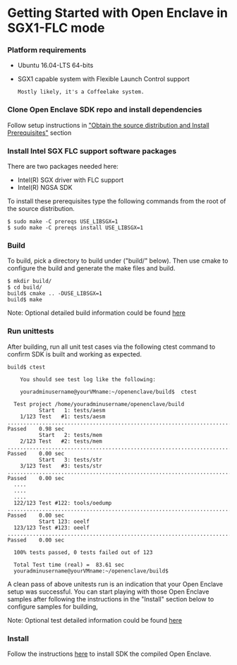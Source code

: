 Getting Started with Open Enclave in SGX1-FLC mode 
=====================================================

### Platform requirements

- Ubuntu 16.04-LTS 64-bits
- SGX1 capable system with Flexible Launch Control support

      Mostly likely, it's a Coffeelake system.

### Clone Open Enclave SDK repo and install dependencies

Follow setup instructions in ["Obtain the source distribution and Install Prerequisites"](prerequisites.md) section

### Install Intel SGX FLC support software packages

 There are two packages needed here:
 
- Intel(R) SGX driver with FLC support
- Intel(R) NGSA SDK

To install these prerequisites type the following commands from the root of
the source distribution.

```
$ sudo make -C prereqs USE_LIBSGX=1
$ sudo make -C prereqs install USE_LIBSGX=1
```

### Build

To build, pick a directory to build under ("build/" below). Then use cmake to configure
the build and generate the make files and build.

```
$ mkdir build/
$ cd build/
build$ cmake .. -DUSE_LIBSGX=1
build$ make
```

Note: Optional detailed build information could be found [here](advancedBuildInfo.md)

### Run unittests

  After building, run all unit test cases via the following ctest command to confirm 
  SDK is built and working as expected.

```
build$ ctest
```
 
        You should see test log like the following:

        youradminusername@yourVMname:~/openenclave/build$  ctest

      Test project /home/youradminusername/openenclave/build
              Start   1: tests/aesm
        1/123 Test   #1: tests/aesm ...............................................................................................................   Passed    0.98 sec
              Start   2: tests/mem
        2/123 Test   #2: tests/mem ................................................................................................................   Passed    0.00 sec
              Start   3: tests/str
        3/123 Test   #3: tests/str ................................................................................................................   Passed    0.00 sec
      ....
      ....
      ....
      122/123 Test #122: tools/oedump .............................................................................................................   Passed    0.00 sec
              Start 123: oeelf
      123/123 Test #123: oeelf ....................................................................................................................   Passed    0.00 sec

      100% tests passed, 0 tests failed out of 123

      Total Test time (real) =  83.61 sec
      youradminusername@yourVMname:~/openenclave/build$

A clean pass of above unitests run is an indication that your Open Enclave setup was successful. You can start playing with those Open Enclave samples after following the instructions in the "Install" section below to configure samples for building,

Note: Optional test detailed information could be found [here](AdvancedTestInfo.md)

### Install

 Follow the instructions [here](InstallInfo.md) to install SDK the compiled Open Enclave.
 
